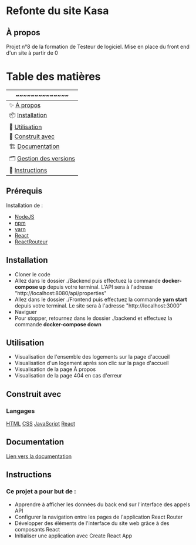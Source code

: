# Refonte du site Kasa 
## À propos 
Projet n°8 de la formation de Testeur de logiciel. Mise en place du front end d'un site à partir de 0
# Table des matières 
| ~~~~~~~~~~~~~~ |
|-------|
|✨ [À propos](#à-propos)|
|📦 [Installation](#installation)|
|🚀 [Utilisation](#utilisation)|
|🤝 [Construit avec](#construit-avec)|
|🏗 ️[Documentation](#documentation)|
|🗂 ️[Gestion des versions](#gestion-des-versions)|
|📄 [Instructions](#instructions)

## Prérequis
Installation de : 
- [NodeJS](https://nodejs.org/en/learn)
- [npm](https://docs.npmjs.com/about-npm)
- [yarn](https://classic.yarnpkg.com/lang/en/docs/)
- [React](https://legacy.reactjs.org/docs/getting-started.html) 
- [ReactRouteur](https://reactrouter.com/en/main)

## Installation
 - Cloner le code
 - Allez dans le dossier ./Backend puis effectuez la commande **docker-compose up** depuis votre terminal. L'API sera à l'adresse "http://localhost:8080/api/properties" 
 - Allez dans le dossier ./Frontend puis effectuez la commande **yarn start** depuis votre terminal. Le site sera à l'adresse "http://localhost:3000"
 - Naviguer 
 - Pour stopper, retournez dans le dossier ./backend et effectuez la commande **docker-compose down**

## Utilisation
- Visualisation de l'ensemble des logements sur la page d'accueil
- Visualisation d'un logement après son clic sur la page d'accueil 
- Visualisation de la page À propos 
- Visualisation de la page 404 en cas d'erreur

## Construit avec
### Langages
[HTML](https://developer.mozilla.org/en-US/docs/Web/HTML)
[CSS](https://developer.mozilla.org/en-US/docs/Web/CSS)
[JavaScript](https://developer.mozilla.org/fr/docs/Web/JavaScript)
[React](https://legacy.reactjs.org/docs/getting-started.html) 
## Documentation
[Lien vers la documentation](https://legacy.reactjs.org/docs/getting-started.html)
## Instructions
### Ce projet a pour but de : 
- Apprendre à afficher les données du back end sur l'interface des appels API
- Configurer la navigation entre les pages de l'application React Router
- Développer des éléments de l'interface du site web grâce à des composants React 
- Initialiser une application avec Create React App

